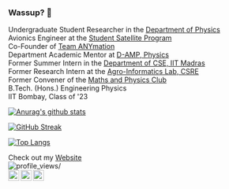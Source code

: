 ### Wassup? 👋

<!--
**aravindbharathi/aravindbharathi** is a ✨ _special_ ✨ repository because its `README.md` (this file) appears on your GitHub profile.

Here are some ideas to get you started:

- 🔭 I’m currently working on ...
- 🌱 I’m currently learning ...
- 👯 I’m looking to collaborate on ...
- 🤔 I’m looking for help with ...
- 💬 Ask me about ...
- 📫 How to reach me: ...
- 😄 Pronouns: ...
- ⚡ Fun fact: ...
-->

Undergraduate Student Researcher in the [Department of Physics](https://www.phy.iitb.ac.in/)<br>
Avionics Engineer at the [Student Satellite Program](https://www.aero.iitb.ac.in/satlab/index.php)<br>
Co-Founder of [Team ANYmation](https://team-anymation.github.io/)<br>
Department Academic Mentor at [D-AMP, Physics](https://epdampiitb.github.io/)<br>
Former Summer Intern in the [Department of CSE, IIT Madras](http://theory.cse.iitm.ac.in/)<br>
Former Research Intern at the [Agro-Informatics Lab, CSRE](http://www.csre.iitb.ac.in/adi/agrolab.htm)<br>
Former Convener of the [Maths and Physics Club](http://mnp-club.github.io/)<br>
B.Tech. (Hons.) Engineering Physics<br>
IIT Bombay, Class of '23

<p align="center">

[![Anurag's github stats](https://github-readme-stats.vercel.app/api?username=aravindbharathi&count_private=true&theme=tokyonight)](https://github.com/anuraghazra/github-readme-stats)

</p>
  
[![GitHub Streak](https://github-readme-streak-stats.herokuapp.com/?user=aravindbharathi&count_private=true&theme=tokyonight)](https://git.io/streak-stats)
  
[![Top Langs](https://github-readme-stats.vercel.app/api/top-langs/?username=aravindbharathi&hide=scss&layout=compact&langs_count=6)](https://github.com/anuraghazra/github-readme-stats)
<!--/p-->

Check out my [Website](https://aravindbharathi.github.io/)<br> <img src="https://komarev.com/ghpvc/?username=aravindbharathi&color=0818A8&style=flat&label=Profile+Views" alt=profile_views/>
<br>
[<img align="left" alt="LinkedIn" width="22px" src="https://cdn.jsdelivr.net/npm/simple-icons@v3/icons/linkedin.svg" />](https://www.linkedin.com/in/aravind-bharathi/) 
[<img align="left" alt="Instagram" width="22px" src="https://cdn.jsdelivr.net/npm/simple-icons@v3/icons/instagram.svg" />](https://www.instagram.com/aburstofradium/)
[<img align="left" alt="Website" width="22px" src="https://cdn.jsdelivr.net/npm/simple-icons@v3/icons/statuspage.svg" />](https://aravindbharathi.github.io/)
<br>
<!--
<script type="text/javascript" src="https://platform.linkedin.com/badges/js/profile.js" async defer></script>
<div class="LI-profile-badge"  data-version="v1" data-size="medium" data-locale="en_US" data-type="horizontal" data-theme="dark" data-vanity="aravind-bharathi"><a class="LI-simple-link" href='https://in.linkedin.com/in/aravind-bharathi?trk=profile-badge'>Aravind Bharathi</a></div>
-->
